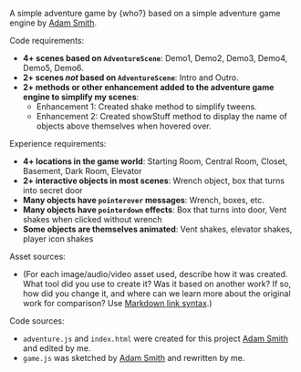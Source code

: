 A simple adventure game by {who?} based on a simple adventure game engine by [Adam Smith](https://github.com/rndmcnlly).

Code requirements:
- **4+ scenes based on `AdventureScene`**: Demo1, Demo2, Demo3, Demo4, Demo5, Demo6.
- **2+ scenes *not* based on `AdventureScene`**: Intro and Outro.
- **2+ methods or other enhancement added to the adventure game engine to simplify my scenes**:
    - Enhancement 1: Created shake method to simplify tweens.
    - Enhancement 2: Created showStuff method to display the name of objects above themselves when hovered over.

Experience requirements:
- **4+ locations in the game world**: Starting Room, Central Room, Closet, Basement, Dark Room, Elevator
- **2+ interactive objects in most scenes**: Wrench object, box that turns into secret door
- **Many objects have `pointerover` messages**: Wrench, boxes, etc.
- **Many objects have `pointerdown` effects**: Box that turns into door, Vent shakes when clicked without wrench
- **Some objects are themselves animated**: Vent shakes, elevator shakes, player icon shakes

Asset sources:
- (For each image/audio/video asset used, describe how it was created. What tool did you use to create it? Was it based on another work? If so, how did you change it, and where can we learn more about the original work for comparison? Use [Markdown link syntax](https://docs.github.com/en/get-started/writing-on-github/getting-started-with-writing-and-formatting-on-github/basic-writing-and-formatting-syntax#links).)

Code sources:
- `adventure.js` and `index.html` were created for this project [Adam Smith](https://github.com/rndmcnlly) and edited by me.
- `game.js` was sketched by [Adam Smith](https://github.com/rndmcnlly) and rewritten by me.